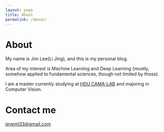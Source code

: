 ```yaml
---
layout: page
title: About
permalink: /about/
---
```


# About

My name is Jim Lee(Li Jing), and this is my personal blog.

Area of my interest is  Machine Learning and Deep Learning (mostly, somehow applied to fundamental sciences, though not limited by those).

I am a master currently studying at [HDU CAMA-LAB](http://camalab.hdu.edu.cn/) and majoring in Computer Vision.

# Contact me

[jeyeml33@gmail.com](jeyeml33@gmail.com)
